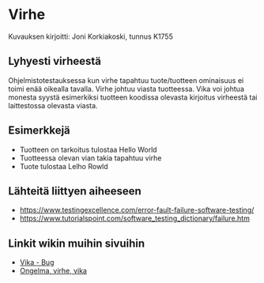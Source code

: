 # Virhe

Kuvauksen kirjoitti: Joni Korkiakoski, tunnus K1755

## Lyhyesti virheestä
Ohjelmistotestauksessa kun virhe tapahtuu tuote/tuotteen ominaisuus ei toimi enää oikealla tavalla. Virhe johtuu viasta tuotteessa. Vika voi johtua monesta syystä esimerkiksi tuotteen koodissa olevasta kirjoitus virheestä tai laittestossa olevasta viasta.


## Esimerkkejä
- Tuotteen on tarkoitus tulostaa Hello World
- Tuotteessa olevan vian takia tapahtuu virhe
- Tuote tulostaa Lelho Rowld

## Lähteitä liittyen aiheeseen
* https://www.testingexcellence.com/error-fault-failure-software-testing/
* https://www.tutorialspoint.com/software_testing_dictionary/failure.htm 

## Linkit wikin muihin sivuihin
* [Vika - Bug](https://github.com/JAMKPROJ/TTOS1000-GT0/blob/master/Vika-(bug))
* [Ongelma, virhe, vika](https://github.com/JAMKPROJ/TTOS1000-GT0/blob/master/ongelma.md) 

